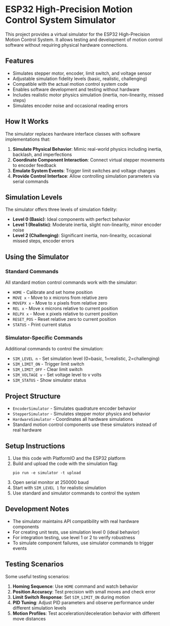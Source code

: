 # ESP32 High-Precision Motion Control System Simulator

This project provides a virtual simulator for the ESP32 High-Precision Motion Control System. It allows testing and development of motion control software without requiring physical hardware connections.

## Features

- Simulates stepper motor, encoder, limit switch, and voltage sensor
- Adjustable simulation fidelity levels (basic, realistic, challenging)
- Compatible with the actual motion control system code
- Enables software development and testing without hardware
- Includes realistic motor physics simulation (inertia, non-linearity, missed steps)
- Simulates encoder noise and occasional reading errors

## How It Works

The simulator replaces hardware interface classes with software implementations that:

1. **Simulate Physical Behavior**: Mimic real-world physics including inertia, backlash, and imperfections
2. **Coordinate Component Interaction**: Connect virtual stepper movements to encoder feedback
3. **Emulate System Events**: Trigger limit switches and voltage changes
4. **Provide Control Interface**: Allow controlling simulation parameters via serial commands

## Simulation Levels

The simulator offers three levels of simulation fidelity:

- **Level 0 (Basic)**: Ideal components with perfect behavior
- **Level 1 (Realistic)**: Moderate inertia, slight non-linearity, minor encoder noise
- **Level 2 (Challenging)**: Significant inertia, non-linearity, occasional missed steps, encoder errors

## Using the Simulator

### Standard Commands

All standard motion control commands work with the simulator:

- `HOME` - Calibrate and set home position
- `MOVE x` - Move to x microns from relative zero
- `MOVEPX x` - Move to x pixels from relative zero
- `REL x` - Move x microns relative to current position
- `RELPX x` - Move x pixels relative to current position
- `RESET_POS` - Reset relative zero to current position
- `STATUS` - Print current status

### Simulator-Specific Commands

Additional commands to control the simulation:

- `SIM_LEVEL n` - Set simulation level (0=basic, 1=realistic, 2=challenging)
- `SIM_LIMIT_ON` - Trigger limit switch
- `SIM_LIMIT_OFF` - Clear limit switch
- `SIM_VOLTAGE v` - Set voltage level to v volts
- `SIM_STATUS` - Show simulator status

## Project Structure

- `EncoderSimulator` - Simulates quadrature encoder behavior
- `StepperSimulator` - Simulates stepper motor physics and behavior
- `HardwareSimulator` - Coordinates all hardware simulations
- Standard motion control components use these simulators instead of real hardware

## Setup Instructions

1. Use this code with PlatformIO and the ESP32 platform
2. Build and upload the code with the simulation flag:
   ```
   pio run -e simulator -t upload
   ```
3. Open serial monitor at 250000 baud
4. Start with `SIM_LEVEL 1` for realistic simulation
5. Use standard and simulator commands to control the system

## Development Notes

- The simulator maintains API compatibility with real hardware components
- For creating unit tests, use simulation level 0 (ideal behavior)
- For integration testing, use level 1 or 2 to verify robustness
- To simulate component failures, use simulator commands to trigger events

## Testing Scenarios

Some useful testing scenarios:

1. **Homing Sequence**: Use `HOME` command and watch behavior
2. **Position Accuracy**: Test precision with small moves and check error
3. **Limit Switch Response**: Set `SIM_LIMIT_ON` during motion
4. **PID Tuning**: Adjust PID parameters and observe performance under different simulation levels
5. **Motion Profiles**: Test acceleration/deceleration behavior with different move distances
